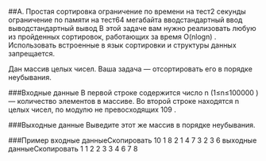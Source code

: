 ##A. Простая сортировка
ограничение по времени на тест2 секунды
ограничение по памяти на тест64 мегабайта
вводстандартный ввод
выводстандартный вывод
В этой задаче вам нужно реализовать любую из пройденных сортировок, работающих за время O(nlogn)
. Использовать встроенные в язык сортировки и структуры данных запрещается.

Дан массив целых чисел. Ваша задача — отсортировать его в порядке неубывания.

###Входные данные
В первой строке содержится число n
 (1≤n≤100000
) — количество элементов в массиве. Во второй строке находятся n
 целых чисел, по модулю не превосходящих 109
.

###Выходные данные
Выведите этот же массив в порядке неубывания.

###Пример
входные данныеСкопировать
10
1 8 2 1 4 7 3 2 3 6
выходные данныеСкопировать
1 1 2 2 3 3 4 6 7 8 